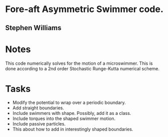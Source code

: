 # Fore-aft Asymmetric Swimmer code.
## Stephen Williams

# Notes

This code numerically solves for the motion of a microswimmer.
This is done according to a 2nd order Stochastic Runge-Kutta numerical scheme.

# Tasks
- Modify the potential to wrap over a periodic boundary.
- Add straight boundaries.
- Include swimmers with shape. Possibly, add it as a class.
- Include torques into the shaped swimmer motion.
- Include passive particles.
- This about how to add in interestingly shaped boundaries.
